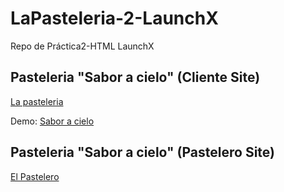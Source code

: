 # LaPasteleria-2-LaunchX
Repo de Práctica2-HTML LaunchX

## Pasteleria "Sabor a cielo" (Cliente Site)
[La pasteleria](/LaPasteleria/index.html)

Demo: [Sabor a cielo](https://saboracielo.netlify.app/)

## Pasteleria "Sabor a cielo" (Pastelero Site)
[El Pastelero](./El%20pastelero)
